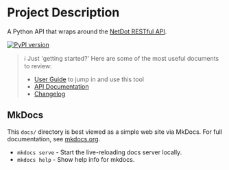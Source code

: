 # Project Description

A Python API that wraps around the [NetDot RESTful API](api.md).

[![PyPI version](https://badge.fury.io/py/netdot.svg)](https://badge.fury.io/py/netdot)

> ℹ Just 'getting started?' Here are some of the most useful documents to review:
>
> * [User Guide](./user-guide.md) to jump in and use this tool
> * [API Documentation](./generated-api-docs.md)
> * [Changelog](changelog.md)

## MkDocs 

This `docs/` directory is best viewed as a simple web site via MkDocs.
For full documentation, see [mkdocs.org](https://www.mkdocs.org).

* `mkdocs serve` - Start the live-reloading docs server locally.
* `mkdocs help` - Show help info for mkdocs.
